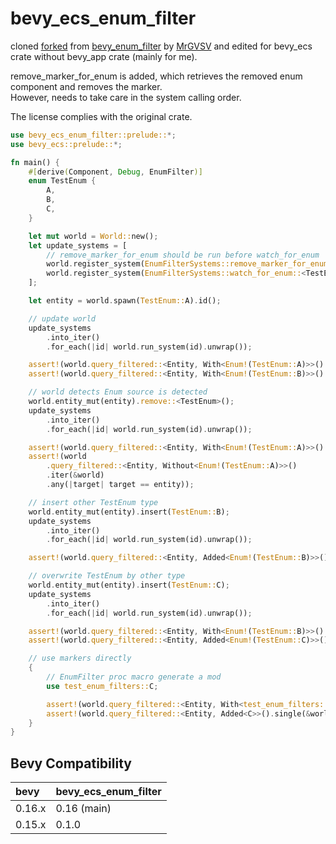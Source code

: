 # bevy_ecs_enum_filter

cloned [forked](https://github.com/mikkelens/bevy_enum_filter) from [bevy_enum_filter](https://github.com/MrGVSV/bevy_enum_filter) by [MrGVSV](https://github.com/MrGVSV) and edited for bevy_ecs crate without bevy_app crate (mainly for me).

remove_marker_for_enum is added, which retrieves the removed enum component and removes the marker.  
However, needs to take care in the system calling order.

The license complies with the original crate.

```rust
use bevy_ecs_enum_filter::prelude::*;
use bevy_ecs::prelude::*;

fn main() {
    #[derive(Component, Debug, EnumFilter)]
    enum TestEnum {
        A,
        B,
        C,
    }

    let mut world = World::new();
    let update_systems = [
        // remove_marker_for_enum should be run before watch_for_enum
        world.register_system(EnumFilterSystems::remove_marker_for_enum::<TestEnum>),
        world.register_system(EnumFilterSystems::watch_for_enum::<TestEnum>),
    ];

    let entity = world.spawn(TestEnum::A).id();

    // update world
    update_systems
        .into_iter()
        .for_each(|id| world.run_system(id).unwrap());

    assert!(world.query_filtered::<Entity, With<Enum!(TestEnum::A)>>().single(&world).is_ok());
    assert!(world.query_filtered::<Entity, With<Enum!(TestEnum::B)>>().single(&world).is_err());

    // world detects Enum source is detected
    world.entity_mut(entity).remove::<TestEnum>();
    update_systems
        .into_iter()
        .for_each(|id| world.run_system(id).unwrap());

    assert!(world.query_filtered::<Entity, With<Enum!(TestEnum::A)>>().single(&world).is_err());
    assert!(world
        .query_filtered::<Entity, Without<Enum!(TestEnum::A)>>()
        .iter(&world)
        .any(|target| target == entity));

    // insert other TestEnum type
    world.entity_mut(entity).insert(TestEnum::B);
    update_systems
        .into_iter()
        .for_each(|id| world.run_system(id).unwrap());

    assert!(world.query_filtered::<Entity, Added<Enum!(TestEnum::B)>>().single(&world).is_ok());

    // overwrite TestEnum by other type
    world.entity_mut(entity).insert(TestEnum::C);
    update_systems
        .into_iter()
        .for_each(|id| world.run_system(id).unwrap());

    assert!(world.query_filtered::<Entity, With<Enum!(TestEnum::B)>>().single(&world).is_err());
    assert!(world.query_filtered::<Entity, Added<Enum!(TestEnum::C)>>().single(&world).is_ok());

    // use markers directly
    {
        // EnumFilter proc macro generate a mod
        use test_enum_filters::C;

        assert!(world.query_filtered::<Entity, With<test_enum_filters::B>>().single(&world).is_err());
        assert!(world.query_filtered::<Entity, Added<C>>().single(&world).is_ok());
    }
}
```

## Bevy Compatibility

| bevy   | bevy_ecs_enum_filter |
| :----- | -------------------- |
| 0.16.x | 0.16 (main)          |
| 0.15.x | 0.1.0                |

